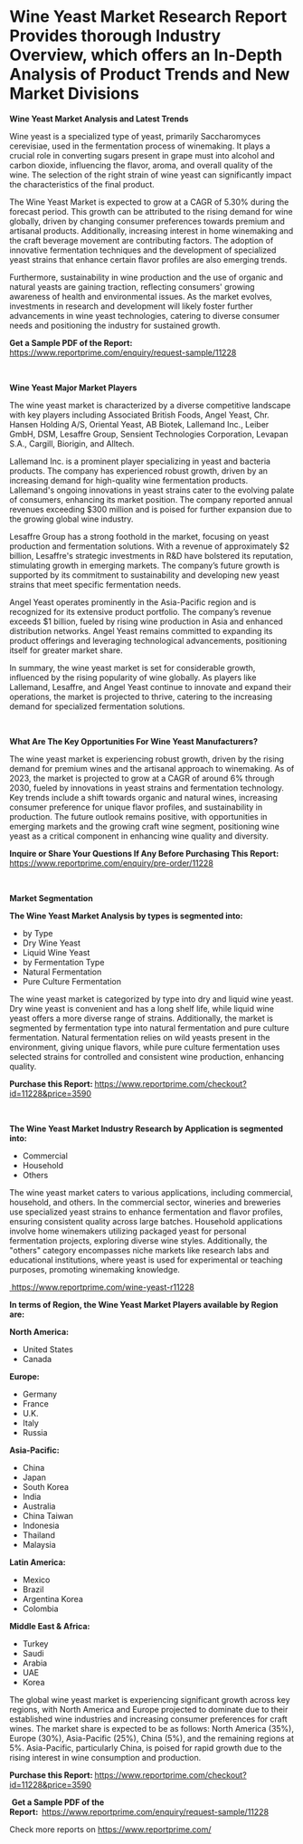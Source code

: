 <p><h1>Wine Yeast Market Research Report Provides thorough Industry Overview, which offers an In-Depth Analysis of Product Trends and New Market Divisions</h1></p><p><strong>Wine Yeast Market Analysis and Latest Trends</strong></p>
<p><p>Wine yeast is a specialized type of yeast, primarily Saccharomyces cerevisiae, used in the fermentation process of winemaking. It plays a crucial role in converting sugars present in grape must into alcohol and carbon dioxide, influencing the flavor, aroma, and overall quality of the wine. The selection of the right strain of wine yeast can significantly impact the characteristics of the final product.</p><p>The Wine Yeast Market is expected to grow at a CAGR of 5.30% during the forecast period. This growth can be attributed to the rising demand for wine globally, driven by changing consumer preferences towards premium and artisanal products. Additionally, increasing interest in home winemaking and the craft beverage movement are contributing factors. The adoption of innovative fermentation techniques and the development of specialized yeast strains that enhance certain flavor profiles are also emerging trends. </p><p>Furthermore, sustainability in wine production and the use of organic and natural yeasts are gaining traction, reflecting consumers' growing awareness of health and environmental issues. As the market evolves, investments in research and development will likely foster further advancements in wine yeast technologies, catering to diverse consumer needs and positioning the industry for sustained growth.</p></p>
<p><strong>Get a Sample PDF of the Report:&nbsp;</strong> <a href="https://www.reportprime.com/enquiry/request-sample/11228?utm_campaign=2735&utm_medium=2&utm_source=Github&utm_content=ia&utm_term=20032025&utm_id=wine-yeast">https://www.reportprime.com/enquiry/request-sample/11228</a></p>
<p>&nbsp;</p>
<p><strong>Wine Yeast Major Market Players</strong></p>
<p><p>The wine yeast market is characterized by a diverse competitive landscape with key players including Associated British Foods, Angel Yeast, Chr. Hansen Holding A/S, Oriental Yeast, AB Biotek, Lallemand Inc., Leiber GmbH, DSM, Lesaffre Group, Sensient Technologies Corporation, Levapan S.A., Cargill, Biorigin, and Alltech. </p><p>Lallemand Inc. is a prominent player specializing in yeast and bacteria products. The company has experienced robust growth, driven by an increasing demand for high-quality wine fermentation products. Lallemand's ongoing innovations in yeast strains cater to the evolving palate of consumers, enhancing its market position. The company reported annual revenues exceeding $300 million and is poised for further expansion due to the growing global wine industry.</p><p>Lesaffre Group has a strong foothold in the market, focusing on yeast production and fermentation solutions. With a revenue of approximately $2 billion, Lesaffre's strategic investments in R&D have bolstered its reputation, stimulating growth in emerging markets. The company’s future growth is supported by its commitment to sustainability and developing new yeast strains that meet specific fermentation needs.</p><p>Angel Yeast operates prominently in the Asia-Pacific region and is recognized for its extensive product portfolio. The company’s revenue exceeds $1 billion, fueled by rising wine production in Asia and enhanced distribution networks. Angel Yeast remains committed to expanding its product offerings and leveraging technological advancements, positioning itself for greater market share.</p><p>In summary, the wine yeast market is set for considerable growth, influenced by the rising popularity of wine globally. As players like Lallemand, Lesaffre, and Angel Yeast continue to innovate and expand their operations, the market is projected to thrive, catering to the increasing demand for specialized fermentation solutions.</p></p>
<p>&nbsp;</p>
<p><strong>What Are The Key Opportunities For Wine Yeast Manufacturers?</strong></p>
<p><p>The wine yeast market is experiencing robust growth, driven by the rising demand for premium wines and the artisanal approach to winemaking. As of 2023, the market is projected to grow at a CAGR of around 6% through 2030, fueled by innovations in yeast strains and fermentation technology. Key trends include a shift towards organic and natural wines, increasing consumer preference for unique flavor profiles, and sustainability in production. The future outlook remains positive, with opportunities in emerging markets and the growing craft wine segment, positioning wine yeast as a critical component in enhancing wine quality and diversity.</p></p>
<p><strong>Inquire or Share Your Questions If Any Before Purchasing This Report:</strong> <a href="https://www.reportprime.com/enquiry/pre-order/11228?utm_campaign=2735&utm_medium=2&utm_source=Github&utm_content=ia&utm_term=20032025&utm_id=wine-yeast">https://www.reportprime.com/enquiry/pre-order/11228</a></p>
<p>&nbsp;</p>
<p><strong>Market Segmentation</strong></p>
<p><strong>The Wine Yeast Market Analysis by types is segmented into:</strong></p>
<p><ul><li>by Type</li><li>Dry Wine Yeast</li><li>Liquid Wine Yeast</li><li>by Fermentation Type</li><li>Natural Fermentation</li><li>Pure Culture Fermentation</li></ul></p>
<p><p>The wine yeast market is categorized by type into dry and liquid wine yeast. Dry wine yeast is convenient and has a long shelf life, while liquid wine yeast offers a more diverse range of strains. Additionally, the market is segmented by fermentation type into natural fermentation and pure culture fermentation. Natural fermentation relies on wild yeasts present in the environment, giving unique flavors, while pure culture fermentation uses selected strains for controlled and consistent wine production, enhancing quality.</p></p>
<p><strong>Purchase this Report:&nbsp;</strong><a href="https://www.reportprime.com/checkout?id=11228&price=3590&utm_campaign=2735&utm_medium=2&utm_source=Github&utm_content=ia&utm_term=20032025&utm_id=wine-yeast">https://www.reportprime.com/checkout?id=11228&price=3590</a></p>
<p>&nbsp;</p>
<p><strong>The Wine Yeast Market Industry Research by Application is segmented into:</strong></p>
<p><ul><li>Commercial</li><li>Household</li><li>Others</li></ul></p>
<p><p>The wine yeast market caters to various applications, including commercial, household, and others. In the commercial sector, wineries and breweries use specialized yeast strains to enhance fermentation and flavor profiles, ensuring consistent quality across large batches. Household applications involve home winemakers utilizing packaged yeast for personal fermentation projects, exploring diverse wine styles. Additionally, the "others" category encompasses niche markets like research labs and educational institutions, where yeast is used for experimental or teaching purposes, promoting winemaking knowledge.</p></p>
<p><a href="https://www.reportprime.com/wine-yeast-r11228?utm_campaign=2735&utm_medium=2&utm_source=Github&utm_content=ia&utm_term=20032025&utm_id=wine-yeast">&nbsp;https://www.reportprime.com/wine-yeast-r11228</a></p>
<p><strong>In terms of Region, the Wine Yeast Market Players available by Region are:</strong></p>
<p>
    <p> <strong> North America: </strong>
        <ul>
            <li>United States</li>
            <li>Canada</li>
        </ul>
        </p> 
    <p> <strong> Europe: </strong>
        <ul>
            <li>Germany</li>
            <li>France</li>
            <li>U.K.</li>
            <li>Italy</li>
            <li>Russia</li>
        </ul>
        </p> 
    <p> <strong> Asia-Pacific: </strong>
        <ul>
            <li>China</li>
            <li>Japan</li>
            <li>South Korea</li>
            <li>India</li>
            <li>Australia</li>
            <li>China Taiwan</li>
            <li>Indonesia</li>
            <li>Thailand</li>
            <li>Malaysia</li>
        </ul>
        </p> 
    <p> <strong> Latin America: </strong>
        <ul>
            <li>Mexico</li>
            <li>Brazil</li>
            <li>Argentina Korea</li>
            <li>Colombia</li>
        </ul>
        </p> 
    <p> <strong> Middle East & Africa: </strong>
        <ul>
            <li>Turkey</li>
            <li>Saudi</li>
            <li>Arabia</li>
            <li>UAE</li>
            <li>Korea</li>
        </ul>
    </p>
    </p>
<p><p>The global wine yeast market is experiencing significant growth across key regions, with North America and Europe projected to dominate due to their established wine industries and increasing consumer preferences for craft wines. The market share is expected to be as follows: North America (35%), Europe (30%), Asia-Pacific (25%), China (5%), and the remaining regions at 5%. Asia-Pacific, particularly China, is poised for rapid growth due to the rising interest in wine consumption and production.</p></p>
<p><strong>Purchase this Report: </strong><a href="https://www.reportprime.com/checkout?id=11228&price=3590&utm_campaign=2735&utm_medium=2&utm_source=Github&utm_content=ia&utm_term=20032025&utm_id=wine-yeast">https://www.reportprime.com/checkout?id=11228&price=3590</a></p>
<p>&nbsp;<strong>Get a Sample PDF of the Report:&nbsp;&nbsp;</strong><a href="https://www.reportprime.com/enquiry/request-sample/11228?utm_campaign=2735&utm_medium=2&utm_source=Github&utm_content=ia&utm_term=20032025&utm_id=wine-yeast">https://www.reportprime.com/enquiry/request-sample/11228</a></p>
<p><strong></strong></p>
<p>Check more reports on <a href="https://www.reportprime.com/?utm_campaign=2735&utm_medium=2&utm_source=Github&utm_content=ia&utm_term=20032025&utm_id=wine-yeast">https://www.reportprime.com/</a></p>